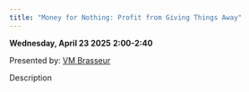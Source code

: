 ```yaml
---
title: "Money for Nothing: Profit from Giving Things Away"
---
```


**Wednesday, April 23 2025**
**2:00-2:40**

Presented by: [VM Brasseur](../speakers/vm-brasseur.md)

Description
